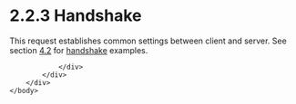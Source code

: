 <html dir="LTR" xmlns:mshelp="http://msdn.microsoft.com/mshelp" xmlns:ddue="http://ddue.schemas.microsoft.com/authoring/2003/5" xmlns:xlink="http://www.w3.org/1999/xlink" xmlns:tool="http://www.microsoft.com/tooltip">
    <head>
        <meta http-equiv="Content-Type" content="text/html; CHARSET=utf-8"></meta>
        <meta name="save" content="history"></meta>
        <title>2.2.3 Handshake</title>
        <xml>
            <mshelp:toctitle title="2.2.3 Handshake"></mshelp:toctitle>
            <mshelp:rltitle title="[MS-SSAS8]: Handshake"></mshelp:rltitle>
            <mshelp:keyword index="A" term="923d81b0-f7c6-448b-adcb-45e373e8251e"></mshelp:keyword>
            <mshelp:attr name="DCSext.ContentType" value="open specification"></mshelp:attr>
            <mshelp:attr name="AssetID" value="923d81b0-f7c6-448b-adcb-45e373e8251e"></mshelp:attr>
            <mshelp:attr name="TopicType" value="kbRef"></mshelp:attr>
            <mshelp:attr name="DCSext.Title" value="[MS-SSAS8]: Handshake" />
        </xml>
    </head>
    <body>
        <div id="header">
            <h1 class="heading">2.2.3 Handshake</h1>
        </div>
        <div id="mainSection">
            <div id="mainBody">
                <div id="allHistory" class="saveHistory"></div>
                <div id="sectionSection0" class="section" name="collapseableSection">
                    

<p>This request establishes common settings between client and
server. See section <a href="963d258e-a18a-4f13-866d-1af0672b5ed7.htm">4.2</a>
for <a href="c527450b-f5bd-424b-8c98-ba6365288f35.htm#gt_0ba3808e-5ec8-480d-9c56-a08d78c4cf6a">handshake</a> examples.</p>


                </div>
            </div>
        </div>
    </body>
</html>